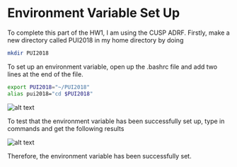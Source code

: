 
# Environment Variable Set Up

To complete this part of the HW1, I am using the CUSP ADRF.
Firstly, make a new directory called PUI2018 in my home directory by doing
```bash
mkdir PUI2018
```
To set up an environment variable, open up the .bashrc file and add two lines at the end of the file.
```bash
export PUI2018="~/PUI2018"
alias pui2018="cd $PUI2018"
```
![alt text](https://github.com/tianchengyg/PUI2018_ty1045/blob/master/HW1_ty1045/bash.png)

To test that the environment variable has been successfully set up, type in commands and get the following results

![alt text](https://github.com/tianchengyg/PUI2018_ty1045/blob/master/HW1_ty1045/full.png)

Therefore, the environment variable has been successfully set.
